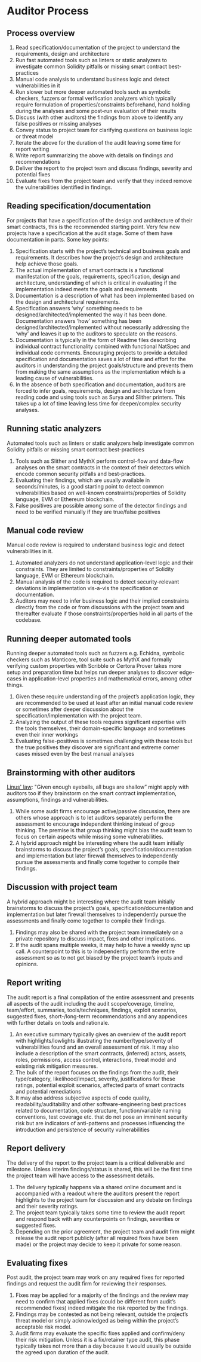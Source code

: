# Auditor Process

## Process overview

1. Read specification/documentation of the project to understand the requirements, design and architecture
2. Run fast automated tools such as linters or static analyzers to investigate common Solidity pitfalls or missing smart contract best-practices
3. Manual code analysis to understand business logic and detect vulnerabilities in it
4. Run slower but more deeper automated tools such as symbolic checkers, fuzzers or formal verification analyzers which typically require formulation of properties/constraints beforehand, hand holding during the analyses and some post-run evaluation of their results
5. Discuss (with other auditors) the findings from above to identify any false positives or missing analyses
6. Convey status to project team for clarifying questions on business logic or threat model
7. Iterate the above for the duration of the audit leaving some time for report writing
8. Write report summarizing the above with details on findings and recommendations
9. Deliver the report to the project team and discuss findings, severity and potential fixes
10. Evaluate fixes from the project team and verify that they indeed remove the vulnerabilities identified in findings.

## Reading specification/documentation

For projects that have a specification of the design and architecture of their smart contracts, this is the recommended starting point. Very few new projects have a specification at the audit stage. Some of them have documentation in parts. Some key points:

1. Specification starts with the project’s technical and business goals and requirements. It describes how the project’s design and architecture help achieve those goals.
2. The actual implementation of smart contracts is a functional manifestation of the goals, requirements, specification, design and architecture, understanding of which is critical in evaluating if the implementation indeed meets the goals and requirements
3. Documentation is a description of what has been implemented based on the design and architectural requirements.
4. Specification answers ‘why’ something needs to be designed/architected/implemented the way it has been done. Documentation answers ‘how’ something has been designed/architected/implemented without necessarily addressing the ‘why’ and leaves it up to the auditors to speculate on the reasons.
5. Documentation is typically in the form of Readme files describing individual contract functionality combined with functional NatSpec and individual code comments. Encouraging projects to provide a detailed specification and documentation saves a lot of time and effort for the auditors in understanding the project goals/structure and prevents them from making the same assumptions as the implementation which is a leading cause of vulnerabilities.
6. In the absence of both specification and documentation, auditors are forced to infer goals, requirements, design and architecture from reading code and using tools such as Surya and Slither printers. This takes up a lot of time leaving less time for deeper/complex security analyses.

## Running static analyzers

Automated tools such as linters or static analyzers help investigate common Solidity pitfalls or missing smart contract best-practices

1. Tools such as Slither and MythX perform control-flow and data-flow analyses on the smart contracts in the context of their detectors which encode common security pitfalls and best-practices.
2. Evaluating their findings, which are usually available in seconds/minutes, is a good starting point to detect common vulnerabilities based on well-known constraints/properties of Solidity language, EVM or Ethereum blockchain.
3. False positives are possible among some of the detector findings and need to be verified manually if they are true/false positives

## Manual code review

Manual code review is required to understand business logic and detect vulnerabilities in it.

1. Automated analyzers do not understand application-level logic and their constraints. They are limited to constraints/properties of Solidity language, EVM or Ethereum blockchain.
2. Manual analysis of the code is required to detect security-relevant deviations in implementation vis-a-vis the specification or documentation.
3. Auditors may need to infer business logic and their implied constraints directly from the code or from discussions with the project team and thereafter evaluate if those constraints/properties hold in all parts of the codebase.

## Running deeper automated tools

Running deeper automated tools such as fuzzers e.g. Echidna, symbolic checkers such as Manticore, tool suite such as MythX and formally verifying custom properties with Scribble or Certora Prover takes more setup and preparation time but helps run deeper analyses to discover edge-cases in application-level properties and mathematical errors, among other things.

1. Given these require understanding of the project’s application logic, they are recommended to be used at least after an initial manual code review or sometimes after deeper discussion about the specification/implementation with the project team.
2. Analyzing the output of these tools requires significant expertise with the tools themselves, their domain-specific language and sometimes even their inner workings
3. Evaluating false-positives is sometimes challenging with these tools but the true positives they discover are significant and extreme corner cases missed even by the best manual analyses

## Brainstorming with other auditors

[Linus' law](https://en.wikipedia.org/wiki/Linus's_law): "Given enough eyeballs, all bugs are shallow” might apply with auditors too if they brainstorm on the smart contract implementation, assumptions, findings and vulnerabilities.

1. While some audit firms encourage active/passive discussion, there are others whose approach is to let auditors separately perform the assessment to encourage independent thinking instead of group thinking. The premise is that group thinking might bias the audit team to focus on certain aspects while missing some vulnerabilities.
2. A hybrid approach might be interesting where the audit team initially brainstorms to discuss the project’s goals, specification/documentation and implementation but later firewall themselves to independently pursue the assessments and finally come together to compile their findings.

## Discussion with project team

A hybrid approach might be interesting where the audit team initially brainstorms to discuss the project’s goals, specification/documentation and implementation but later firewall themselves to independently pursue the assessments and finally come together to compile their findings.

1. Findings may also be shared with the project team immediately on a private repository to discuss impact, fixes and other implications.
2. If the audit spans multiple weeks, it may help to have a weekly sync up call. A counterpoint to this is to independently perform the entire assessment so as to not get biased by the project team’s inputs and opinions.

## Report writing

The audit report is a final compilation of the entire assessment and presents all aspects of the audit including the audit scope/coverage, timeline, team/effort, summaries, tools/techniques, findings, exploit scenarios, suggested fixes, short-/long-term recommendations and any appendices with further details on tools and rationale.

1. An executive summary typically gives an overview of the audit report with highlights/lowlights illustrating the number/type/severity of vulnerabilities found and an overall assessment of risk. It may also include a description of the smart contracts, (inferred) actors, assets, roles, permissions, access control, interactions, threat model and existing risk mitigation measures.
2. The bulk of the report focuses on the findings from the audit, their type/category, likelihood/impact, severity, justifications for these ratings, potential exploit scenarios, affected parts of smart contracts and potential remediations
3. It may also address subjective aspects of code quality, readability/auditability and other software-engineering best practices related to documentation, code structure, function/variable naming conventions, test coverage etc. that do not pose an imminent security risk but are indicators of anti-patterns and processes influencing the introduction and persistence of security vulnerabilities

## Report delivery

The delivery of the report to the project team is a critical deliverable and milestone. Unless interim findings/status is shared, this will be the first time the project team will have access to the assessment details.

1. The delivery typically happens via a shared online document and is accompanied with a readout where the auditors present the report highlights to the project team for discussion and any debate on findings and their severity ratings.
2. The project team typically takes some time to review the audit report and respond back with any counterpoints on findings, severities or suggested fixes.
3. Depending on the prior agreement, the project team and audit firm might release the audit report publicly (after all required fixes have been made) or the project may decide to keep it private for some reason.

## Evaluating fixes

Post audit, the project team may work on any required fixes for reported findings and request the audit firm for reviewing their responses.

1. Fixes may be applied for a majority of the findings and the review may need to confirm that applied fixes (could be different from audit’s recommended fixes) indeed mitigate the risk reported by the findings.
2. Findings may be contested as not being relevant, outside the project’s threat model or simply acknowledged as being within the project’s acceptable risk model.
3. Audit firms may evaluate the specific fixes applied and confirm/deny their risk mitigation. Unless it is a fix/retainer type audit, this phase typically takes not more than a day because it would usually be outside the agreed upon duration of the audit.
